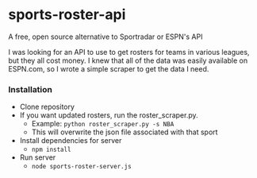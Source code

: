 # sports-roster-api
A free, open source alternative to Sportradar or ESPN's API

I was looking for an API to use to get rosters for teams in various leagues, but they all cost money. I knew that all of the data was easily available on ESPN.com, so I wrote a simple scraper to get the data I need.

### Installation
 - Clone repository
 - If you want updated rosters, run the roster_scraper.py.
   - Example: `python roster_scraper.py -s NBA`
   - This will overwrite the json file associated with that sport
 - Install dependencies for server
   - `npm install`
 - Run server
   - `node sports-roster-server.js`
